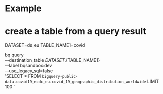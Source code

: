 # Example

# create a table from a query result

DATASET=ds_eu
TABLE_NAME1=covid

bq query \
--destination_table ${DATASET}.${TABLE_NAME1} \
--label bqsandbox:dev \
--use_legacy_sql=false \
'SELECT 
  * 
FROM `bigquery-public-data.covid19_ecdc_eu.covid_19_geographic_distribution_worldwide` 
LIMIT 100
'
